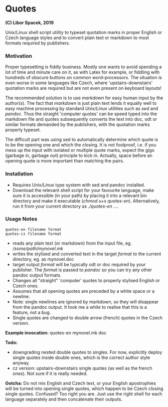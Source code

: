 # Quotes
**(C) Libor Spacek, 2019**

Unix/Linux shell script utility to typeset quotation marks in proper English or Czech language styles and to convert plain text or markdown to most formats required by publishers.

### Motivation
Proper typesetting is fiddly business. Mostly one wants to avoid spending a lot of time and minute care on it, as with Latex  for example, or fiddling with hundreds of obscure buttons on common word-processors. The situation is even worse in some languages like Czech, where 'upstairs-downstairs' quotation marks are required but are not even present on keyboard layouts!

The recommended solution is to use *markdown* for easy  human input by the author(s). The fact that *markdown* is just plain text lends it equally well to easy machine processing by standard *Unix/Linux* utilities such as *sed* and *pandoc*. Thus the straight 'computer quotes' can be speed typed into the markdown file and quotes subsequently converts the text  into doc, odt or similar formats demanded by the publishers, with the quotation marks properly typeset. 

The difficult part was using sed to automatically determine which quote is to be the opening one and which the closing. It is not foolproof, i.e. if you mess up the input with isolated or multiple quote marks, expect the gigo (garbage in, garbage out) principle to kick in. Actually, space before an opening quote is more important than matching the pairs.

### Installation
- Requires  Unix/Linux type system with sed and pandoc installed. 
- Download the relevant shell script for your favourite language, make sure it is accessible (in your path) by placing it into a relevant bin directory and make it executable (*chmod u+x quotes-en*). Alternatively, run it from your current directory as *./quotes-en ...*.

### Usage Notes
	quotes-en filename format
	quotes-cz filename format
- reads any plain text (or markdown) from the input file, eg. */some/path/mynovel.mk*
- writes the stylised and converted text in the target *format* to the current directory, eg. as mynovel.doc
- target output *format* will be typically odt or doc required by your publisher. The *format* is passed to *pandoc* so you can try any other pandoc output formats.
- Changes all "straight" 'computer' quotes to properly stylised English or Czech ones.
- Assumes that all opening quotes are preceded by a white space or a newline. 
- Note: single newlines are ignored by markdown, so they will disappear from the pandoc output. It took me a while to realise that this is a feature, not a bug.
- Single quotes are changed to double arrow (french) quotes in the Czech version.

**Example invocation:** quotes-en mynovel.mk doc

**Todo:** 

- downgrading nested double quotes to singles. For now, explicitly deploy single quotes inside double ones, which is the correct author style anyway.
- cz version: upstairs-downstairs single quotes (as well as the french ones). Not sure if it is really needed.

**Gotcha:** Do not mix English and Czech text, or your English apostrophies will be turned into opening single quotes, which happen to be Czech closing single quotes. Confused? Too right you are. Just use the right shell for each language separately and then concatenate their outputs.